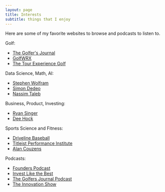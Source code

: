 ```yaml
---
layout: page
title: Interests
subtitle: things that I enjoy
---
```


Here are some of my favorite websites to browse and podcasts to listen to.

Golf:
* [The Golfer's Journal](https://www.thegolfersjournal.com)
* [GolfWRX](golfwrx.com)
* [The Tour Experience Golf](https://www.youtube.com/c/TXGTourExperienceGolf)

Data Science, Math, AI:
* [Stephen Wolfram](https://www.stephenwolfram.com/)
* [Simon Dedeo](https://sites.santafe.edu/~simon/)
* [Nassim Taleb](https://www.fooledbyrandomness.com/)

Business, Product, Investing:
* [Ryan Singer](feltpresence.com)
* [Dee Hock](http://www.deewhock.com)

Sports Science and Fitness:
* [Driveline Baseball](https://www.drivelinebaseball.com/)
* [Titleist Performance Institute](https://www.mytpi.com/)
* [Alan Couzens](https://www.alancouzens.com/)

Podcasts:
* [Founders Podcast](https://founders.simplecast.com/)
* [Invest Like the Best](https://podcasts.apple.com/us/podcast/invest-like-the-best-with-patrick-oshaughnessy/id1154105909)
* [The Golfers Journal Podcast](https://www.golfersjournal.com/category/podcast/)
* [The Innovation Show](https://theinnovationshow.io/)